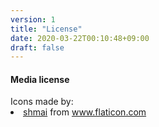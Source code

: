 ```yaml
---
version: 1
title: "License"
date: 2020-03-22T00:10:48+09:00
draft: false
---
```


#### Media license

<div>Icons made by:
<li>
    <a href="https://www.flaticon.com/authors/shmai" title="shmai">shmai</a> from <a href="https://www.flaticon.com/" title="Flaticon">www.flaticon.com</a>
</li>
</div>